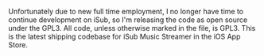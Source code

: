 Unfortunately due to new full time employment, I no longer have time to continue development on iSub, so I'm releasing the code as open source under the GPL3. All code, unless otherwise marked in the file, is GPL3. This is the latest shipping codebase for iSub Music Streamer in the iOS App Store.
